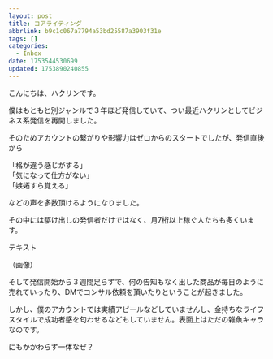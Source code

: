 ```yaml
---
layout: post
title: コアライティング
abbrlink: b9c1c067a7794a53bd25587a3903f31e
tags: []
categories:
  - Inbox
date: 1753544530699
updated: 1753890240855
---
```


こんにちは、ハクリンです。

僕はもともと別ジャンルで３年ほど発信していて、つい最近ハクリンとしてビジネス系発信を再開しました。

そのためアカウントの繋がりや影響力はゼロからのスタートでしたが、発信直後から

「格が違う感じがする」\
「気になって仕方がない」\
「嫉妬すら覚える」

などの声を多数頂けるようになりました。

その中には駆け出しの発信者だけではなく、月7桁以上稼ぐ人たちも多くいます。

テキスト

（画像）

そして発信開始から３週間足らずで、何の告知もなく出した商品が毎日のように売れていったり、DMでコンサル依頼を頂いたりということが起きました。

しかし、僕のアカウントでは<span class="red-bold-marker">実績アピール</span>などしていませんし、金持ちな<span class="black-bold">ライフスタイル</span>で成功者感を<span class="red-bold">匂わせる</span>などもしていません。表面上はただの<span class="black-bold-marker">雑魚キャラ</span>なのです。

にもかかわらず一体なぜ？
